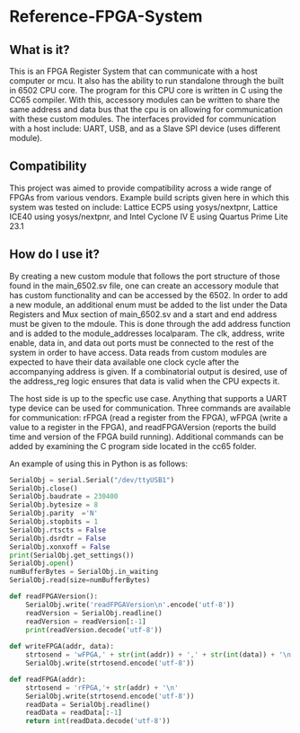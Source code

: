 # Reference-FPGA-System
## What is it?
This is an FPGA Register System that can communicate with a host computer or mcu. It also has the ability to run standalone through the built in 6502 CPU core. The program for this CPU core is written in C using the CC65 compiler. With this, accessory modules can be written to share the same address and data bus that the cpu is on allowing for communication with these custom modules. The interfaces provided for communication with a host include: UART, USB, and as a Slave SPI device (uses different module).

## Compatibility
This project was aimed to provide compatibility across a wide range of FPGAs from various vendors. Example build scripts given here in which this system was tested on include: Lattice ECP5 using yosys/nextpnr, Lattice ICE40 using yosys/nextpnr, and Intel Cyclone IV E using Quartus Prime Lite 23.1

## How do I use it?
By creating a new custom module that follows the port structure of those found in the main_6502.sv file, one can create an accessory module that has custom functionality and can be accessed by the 6502. In order to add a new module, an additional enum must be added to the list under the Data Registers and Mux section of main_6502.sv and a start and end address must be given to the mdoule. This is done through the add address function and is added to the module_addresses localparam. The clk, address, write enable, data in, and data out ports must be connected to the rest of the system in order to have access. Data reads from custom modules are expected to have their data available one clock cycle after the accompanying address is given. If a combinatorial output is desired, use of the address_reg logic ensures that data is valid when the CPU expects it.

The host side is up to the specfic use case. Anything that supports a UART type device can be used for communication. Three commands are available for communication: rFPGA (read a register from the FPGA), wFPGA (write a value to a register in the FPGA), and readFPGAVersion (reports the build time and version of the FPGA build running). Additional commands can be added by examining the C program side located in the cc65 folder. 

An example of using this in Python is as follows:
```Python
SerialObj = serial.Serial("/dev/ttyUSB1")
SerialObj.close()
SerialObj.baudrate = 230400
SerialObj.bytesize = 8
SerialObj.parity  ='N'
SerialObj.stopbits = 1
SerialObj.rtscts = False
SerialObj.dsrdtr = False
SerialObj.xonxoff = False
print(SerialObj.get_settings())
SerialObj.open()
numBufferBytes = SerialObj.in_waiting
SerialObj.read(size=numBufferBytes)

def readFPGAVersion():
    SerialObj.write('readFPGAVersion\n'.encode('utf-8'))
    readVersion = SerialObj.readline()
    readVersion = readVersion[:-1]
    print(readVersion.decode('utf-8'))
    
def writeFPGA(addr, data):
    strtosend = 'wFPGA,' + str(int(addr)) + ',' + str(int(data)) + '\n'
    SerialObj.write(strtosend.encode('utf-8'))

def readFPGA(addr):
    strtosend = 'rFPGA,'+ str(addr) + '\n'
    SerialObj.write(strtosend.encode('utf-8'))
    readData = SerialObj.readline()
    readData = readData[:-1]
    return int(readData.decode('utf-8'))

